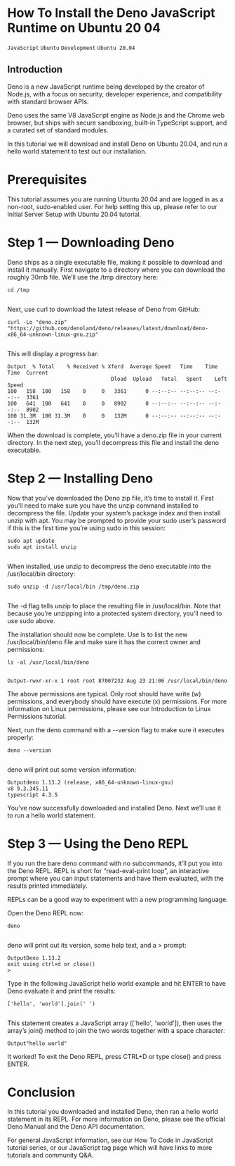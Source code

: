 # How To Install the Deno JavaScript Runtime on Ubuntu 20 04

```JavaScript``` ```Ubuntu``` ```Development``` ```Ubuntu 20.04```

## Introduction


Deno is a new JavaScript runtime being developed by the creator of Node.js, with a focus on security, developer experience, and compatibility with standard browser APIs.


Deno uses the same V8 JavaScript engine as Node.js and the Chrome web browser, but ships with secure sandboxing, built-in TypeScript support, and a curated set of standard modules.


In this tutorial we will download and install Deno on Ubuntu 20.04, and run a hello world statement to test out our installation.


# Prerequisites


This tutorial assumes you are running Ubuntu 20.04 and are logged in as a non-root, sudo-enabled user. For help setting this up, please refer to our Initial Server Setup with Ubuntu 20.04 tutorial.


# Step 1 — Downloading Deno


Deno ships as a single executable file, making it possible to download and install it manually. First navigate to a directory where you can download the roughly 30mb file. We’ll use the /tmp directory here:


```
cd /tmp


```


Next, use curl to download the latest release of Deno from GitHub:


```
curl -Lo "deno.zip" "https://github.com/denoland/deno/releases/latest/download/deno-x86_64-unknown-linux-gnu.zip"


```


This will display a progress bar:


```
Output  % Total    % Received % Xferd  Average Speed   Time    Time     Time  Current
                                 Dload  Upload   Total   Spent    Left  Speed
100   158  100   158    0     0   3361      0 --:--:-- --:--:-- --:--:--  3361
100   641  100   641    0     0   8902      0 --:--:-- --:--:-- --:--:--  8902
100 31.3M  100 31.3M    0     0   132M      0 --:--:-- --:--:-- --:--:--  132M

```


When the download is complete, you’ll have a deno.zip file in your current directory. In the next step, you’ll decompress this file and install the deno executable.


# Step 2 — Installing Deno


Now that you’ve downloaded the Deno zip file, it’s time to install it. First you’ll need to make sure you have the unzip command installed to decompress the file. Update your system’s package index and then install unzip with apt. You may be prompted to provide your sudo user’s password if this is the first time you’re using sudo in this session:


```
sudo apt update
sudo apt install unzip


```


When installed, use unzip to decompress the deno executable into the /usr/local/bin directory:


```
sudo unzip -d /usr/local/bin /tmp/deno.zip


```


The -d flag tells unzip to place the resulting file in /usr/local/bin. Note that because you’re unzipping into a protected system directory, you’ll need to use sudo above.


The installation should now be complete. Use ls to list the new /usr/local/bin/deno file and make sure it has the correct owner and permissions:


```
ls -al /usr/local/bin/deno


```


```
Output-rwxr-xr-x 1 root root 87007232 Aug 23 21:06 /usr/local/bin/deno

```


The above permissions are typical. Only root should have write (w) permissions, and everybody should have execute (x) permissions. For more information on Linux permissions, please see our Introduction to Linux Permissions tutorial.


Next, run the deno command with a --version flag to make sure it executes properly:


```
deno --version


```


deno will print out some version information:


```
Outputdeno 1.13.2 (release, x86_64-unknown-linux-gnu)
v8 9.3.345.11
typescript 4.3.5

```


You’ve now successfully downloaded and installed Deno. Next we’ll use it to run a hello world statement.


# Step 3 — Using the Deno REPL


If you run the bare deno command with no subcommands, it’ll put you into the Deno REPL. REPL is short for “read-eval-print loop”, an interactive prompt where you can input statements and have them evaluated, with the results printed immediately.


REPLs can be a good way to experiment with a new programming language.


Open the Deno REPL now:


```
deno


```


deno will print out its version, some help text, and a > prompt:


```
OutputDeno 1.13.2
exit using ctrl+d or close()
>

```


Type in the following JavaScript hello world example and hit ENTER to have Deno evaluate it and print the results:


```
['hello', 'world'].join(' ')


```


This statement creates a JavaScript array (['hello', 'world']), then uses the array’s join() method to join the two words together with a space character:


```
Output"hello world"

```


It worked! To exit the Deno REPL, press CTRL+D or type close() and press ENTER.


# Conclusion


In this tutorial you downloaded and installed Deno, then ran a hello world statement in its REPL. For more information on Deno, please see the official Deno Manual and the Deno API documentation.


For general JavaScript information, see our How To Code in JavaScript tutorial series, or our JavaScript tag page which will have links to more tutorials and community Q&A.


